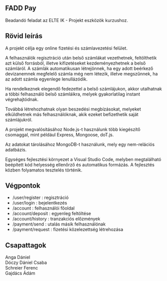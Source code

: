 FADD Pay
------
Beadandó feladat az ELTE IK - Projekt eszközök kurzushoz.

Rövid leírás
------

A projekt célja egy online fizetési és számlavezetési felület.

A felhasználók regisztráció után belső számlákat vezethetnek, feltölthetik azt külső forrásból, illetve kifizetéseket kezdeményezhetnek a belső számláról. A számlák automatikusan létrejönnek, ha egy adott beérkező devizanemnek megfelelő számla még nem létezik, illetve megszűnnek, ha az adott számla egyenlege lenullázódik. 

Ha rendelkeznek elegendő fedezettel a belső számlájukon, akkor utalhatnak a többi felhasználó belső számláikra, melyek gyakorlatilag instant végrehajtódnak.

Továbbá létrehozhatnak olyan beszedési megbízásokat, melyeket elküldhetnek más felhasználóknak, akik ezeket befizethetik saját számlájukról.

A projekt megvalósításához Node.js-t használunk több kiegészítő csomaggal, mint például Express, Mongoose, doT.js.

Az adatokat tárolásához MongoDB-t használunk, mely egy nem-relációs adatbázis.

Egységes fejlesztési környezet a Visual Studio Code, melyben megtalálható beépített kód helyesség ellenőrző és automatikus formázás.
A fejlesztés közben folyamatos tesztelés történik.

Végpontok
------
- /user/register : regisztráció
- /user/login : bejelentkezés
- /account : felhasználói főoldal
- /account/deposit : egyenleg feltöltése
- /account/history : tranzakciós előzmények
- /payment/send : utalás másik felhasználónak
- /payment/request : fizetési közelezettség létrehozása

Csapattagok
------
Anga Dániel  
Dóczy Dániel Csaba  
Schreier Ferenc  
Gajdács Ádám  
